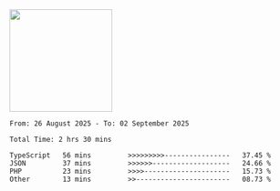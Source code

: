 <img height="180em" src="https://github-readme-stats-eight-theta.vercel.app/api?username=bkundev&show_icons=true&theme=radical&include_all_commits=true&count_private=true"/>
<!--START_SECTION:waka-->

```all_time
From: 26 August 2025 - To: 02 September 2025

Total Time: 2 hrs 30 mins

TypeScript   56 mins         >>>>>>>>>----------------   37.45 %
JSON         37 mins         >>>>>>-------------------   24.66 %
PHP          23 mins         >>>>---------------------   15.73 %
Other        13 mins         >>-----------------------   08.73 %
```

<!--END_SECTION:waka-->
